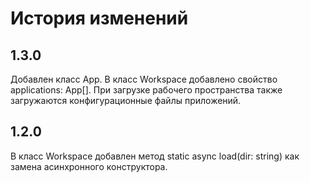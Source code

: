 История изменений
=================

1.3.0
-----

Добавлен класс App.
В класс Workspace добавлено свойство applications: App[].
При загрузке рабочего пространства также загружаются конфигурационные файлы приложений.

1.2.0
-----

В класс Workspace добавлен метод static async load(dir: string) как замена асинхронного конструктора.